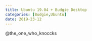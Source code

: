 ```yaml
---
title: Ubuntu 19.04 + Budgie Desktop
categories: [Budgie,Ubuntu]
date: 2019-23-12
---
```


@the_one_who_knoccks

